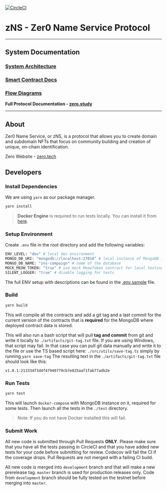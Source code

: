 [![CircleCI](https://dl.circleci.com/status-badge/img/gh/zer0-os/zNS/tree/development.svg?style=svg)](https://dl.circleci.com/status-badge/redirect/gh/zer0-os/zNS/tree/development)

# zNS - Zer0 Name Service Protocol
________________________________________________________

## System Documentation

### [System Architecture](./docs/architecture.md)
### [Smart Contract Docs](./docs/contracts)
### [Flow Diagrams](./docs/flows.md)

**Full Protocol Documentation - [zero.study](https://www.zero.study/)**
________________________________________________________

## About
Zer0 Name Service, or zNS, is a protocol that allows you to create domain and subdomain NFTs that focus on community building and creation of unique, on-chain identification.

Zero Website - [zero.tech](https://zero.tech/)

## Developers

### Install Dependencies
We are using `yarn` as our package manager.
```bash
yarn install
```
> **Docker Engine** is required to run tests locally. You can install it from [here](https://docs.docker.com/engine/install/).
### Setup Environment
Create `.env` file in the root directory and add the following variables:
```bash
ENV_LEVEL: "dev" # local dev environment
MONGO_DB_URI: "mongodb://localhost:27018" # local instance of MongoDB in the Docker
MONGO_DB_NAME: "zns-campaign" # name of the database
MOCK_MEOW_TOKEN: "true" # use mock MeowToken contract for local testing
SILENT_LOGGER: "true" # disable logging for tests
```

The full ENV setup with descriptions can be found in the [.env.sample](./.env.sample) file.

### Build
```bash
yarn build
```
This will compile all the contracts and add a git tag and a last commit for the current version of the contracts
that is **required** for the MongoDB where deployed contract data is stored.

This will also run a bash script that will pull **tag and commit** from git and write
it locally to `./artifacts/git-tag.txt` file. If you are using Windows, that script may fail. In that case you can
pull git data manually and write it to the file or use the TS based script here: `./src/utils/save-tag.ts` simply by running `yarn save-tag`
The resulting text in the `./artifacts/git-tag.txt` file should look like this:
```
v1.0.1:213334f3d4f47940779cb7e825aaf1fab77adb2e
```

### Run Tests
```bash
yarn test
```
This will launch `docker-compose` with MongoDB instance on it, required for some tests. Then launch all the tests in the `./test` directory.

> Note: If you do not have Docker installed this will fail.
### Submit Work
All new code is submitted through Pull Requests **ONLY**. Please make sure that you have all the tests passing in CircleCI and that
you have added new tests for your code before submitting for review. Codecov will fail the CI if the coverage drops. Pull Requests are not merged with a failing CI build.

All new code is merged into `development` branch and that will make a new prerelease tag.
`master` branch is used for production releases only. Code from `development` branch should be fully tested on the testnet before merging into `master`.
